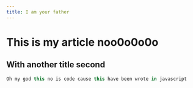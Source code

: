 ```yaml
---
title: I am your father
---
```


# This is my article noo0o0o0o

## With another title second

```js
Oh my god this no is code cause this have been wrote in javascript
```